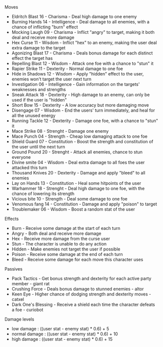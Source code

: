 Moves
* Eldritch Blast       16  - Charisma          - Deal high damage to one enemy
* Burning Hands    14  - Intelligence      - Deal damage to all enemies, with a chance of inflicting "burn" effect
* Mocking Laugh   09  - Charisma          - Inflict "angry" to target, making it both deal and receive more damage
* Hex Curse            11 - Wisdom           - Inflict "hex" to an enemy, making the user deal extra damage to the target
* Agonizing Blast   17  - Charisma          - Deals bonus damage for each distinct effect the target has
* Repelling  Blast    12 - Wisdom           - Attack one foe with a chance to "stun" it
* Rapier Strike        11  - Dexterity          - Normal damage to one foe
* Hide in Shadows  12 - Wisdom           - Apply "hidden" effect to the user, enemies won't target the user next turn
* Investigation        06 - Intelligence       - Gain information on the targets' weaknesses and strengths
* Sneak Attack        18 - Dexterity          - High damage to an enemy, can only be used if the user is "hidden"
* Short Bow            15  - Dexterity          - A low accuracy but more damaging move
* Disengage            07 - Wisdom           - End the users' turn immediately, and heal for all the unused energy
* Running Tackle    12 - Dexterity          - Damage one foe, with a chance to "stun" it
* Mace Strike          08 - Strenght           - Damage one enemy
* Mace Punch         04 - Strength            -  Cheap low damaging attack to one foe
* Shield Guard        07 - Constitution     - Boost the strength and constitution of the user until the next turn
* Ground Pound      20   - Strenght          - Attack all enemies, chance to stun everyone
* Divine smite          04   - Wisdom           - Deal extra damage to all foes the user attacked this turn
* Thousand Knives  20  -  Dexterity         - Damage and apply "bleed" to all enemies
* Lay on Hands       13 - Constitution     - Heal some hitpoints of the user
* Warhammer         18 - Strenght           - Deal high damage to one foe, with the chance of lowering its strength
* Vicious bite          10 - Strength           - Deal some damage to one foe
* Venomous fang    14 - Constitution    - Damage and apply "poison" to target
* Troublemaker        06 - Wisdom           - Boost a random stat of the user

Effects
* Burn          - Receive some damage at the start of each turn
* Angry        - Both deal and receive more damage
* Hex           - Receive more damage from the curse user 
* Stun          - The character is unable to do any action
* Hidden     - Make enemies not target the user if possible
* Poison      - Receive some damage at the end of each turn
* Bleed        - Receive some damage for each move this character uses

Passives
* Pack Tactics                  - Get bonus strength and dexterity for each active party member       - giant rat
* Crushing Force            - Deals bonus damage to stunned enemies                                          - altor
* Keen Eye                      - Higher chance of dodging strength and dexterity moves                  - catxel
* Dark One's Blessing    - Receive a shield each time the character defeats a foe                       - curiobot

Damage levels
* low damage         :  ((user stat - enemy stat) * 0.6) + 5
* normal damage   :  ((user stat - enemy stat) * 0.6) + 10 
* high damage       :  ((user stat - enemy stat) * 0.6) + 15

